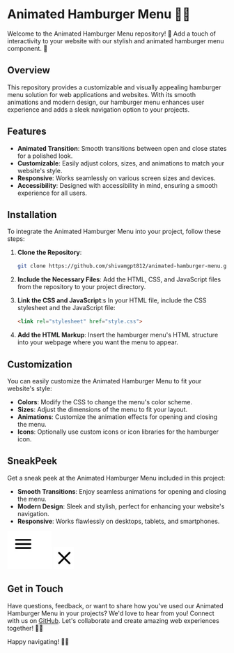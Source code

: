 # Animated Hamburger Menu 🍔✨

Welcome to the Animated Hamburger Menu repository! 🎉 Add a touch of interactivity to your website with our stylish and animated hamburger menu component. 🌟

## Overview

This repository provides a customizable and visually appealing hamburger menu solution for web applications and websites. With its smooth animations and modern design, our hamburger menu enhances user experience and adds a sleek navigation option to your projects.

## Features

- **Animated Transition**: Smooth transitions between open and close states for a polished look.
- **Customizable**: Easily adjust colors, sizes, and animations to match your website's style.
- **Responsive**: Works seamlessly on various screen sizes and devices.
- **Accessibility**: Designed with accessibility in mind, ensuring a smooth experience for all users.

## Installation

To integrate the Animated Hamburger Menu into your project, follow these steps:

1. **Clone the Repository**:
    ```sh
    git clone https://github.com/shivamgpt812/animated-hamburger-menu.git
    ```

2. **Include the Necessary Files**:
    Add the HTML, CSS, and JavaScript files from the repository to your project directory.

3. **Link the CSS and JavaScript**:s
    In your HTML file, include the CSS stylesheet and the JavaScript file:
    ```html
    <link rel="stylesheet" href="style.css">
    ```

4. **Add the HTML Markup**:
    Insert the hamburger menu's HTML structure into your webpage where you want the menu to appear.

## Customization

You can easily customize the Animated Hamburger Menu to fit your website's style:

- **Colors**: Modify the CSS to change the menu's color scheme.
- **Sizes**: Adjust the dimensions of the menu to fit your layout.
- **Animations**: Customize the animation effects for opening and closing the menu.
- **Icons**: Optionally use custom icons or icon libraries for the hamburger icon.

## SneakPeek

Get a sneak peek at the Animated Hamburger Menu included in this project:

- **Smooth Transitions**: Enjoy seamless animations for opening and closing the menu.
- **Modern Design**: Sleek and stylish, perfect for enhancing your website's navigation.
- **Responsive**: Works flawlessly on desktops, tablets, and smartphones.

![image](image.jpg)
![image](image2.jpg)

## Get in Touch

Have questions, feedback, or want to share how you've used our Animated Hamburger Menu in your projects? We'd love to hear from you! Connect with us on [GitHub](https://github.com/shivamgpt812). Let's collaborate and create amazing web experiences together! 💬🍔

Happy navigating! 🚀✨
